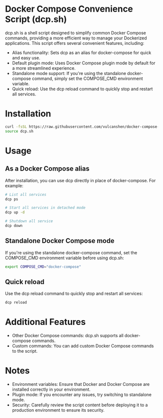 # Docker Compose Convenience Script (dcp.sh)

dcp.sh is a shell script designed to simplify common Docker Compose commands, providing a more efficient way to manage your Dockerized applications. This script offers several convenient features, including:

- Alias functionality: Sets dcp as an alias for docker-compose for quick and easy use.
- Default plugin mode: Uses Docker Compose plugin mode by default for a more streamlined experience.
- Standalone mode support: If you're using the standalone docker-compose command, simply set the COMPOSE_CMD environment variable.
- Quick reload: Use the dcp reload command to quickly stop and restart all services.


# Installation

```sh
curl -fsSL https://raw.githubusercontent.com/vulcanshen/docker-compose-convenience-script/refs/heads/main/dcp.sh -o dcp.sh
source dcp.sh
```

# Usage

## As a Docker Compose alias

After installation, you can use dcp directly in place of docker-compose. For example:

```sh
# List all services
dcp ps

# Start all services in detached mode
dcp up -d

# Shutdown all service
dcp down
```

## Standalone Docker Compose mode

If you're using the standalone docker-compose command, set the COMPOSE_CMD environment variable before using dcp.sh:

```sh
export COMPOSE_CMD="docker-compose"
```

## Quick reload

Use the dcp reload command to quickly stop and restart all services:

```sh
dcp reload
```


# Additional Features

- Other Docker Compose commands: dcp.sh supports all docker-compose commands.
- Custom commands: You can add custom Docker Compose commands to the script.

# Notes
- Environment variables: Ensure that Docker and Docker Compose are installed correctly in your environment.
- Plugin mode: If you encounter any issues, try switching to standalone mode.
- Security: Carefully review the script content before deploying it to a production environment to ensure its security.